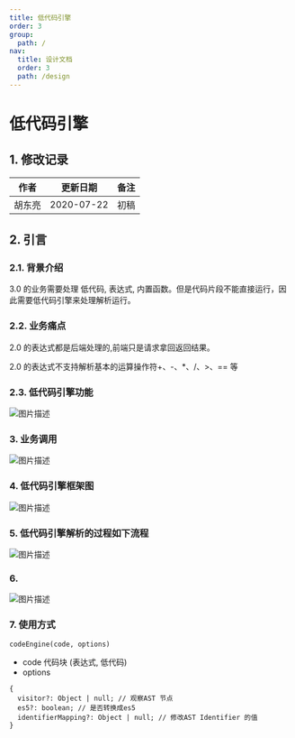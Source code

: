 ```yaml
---
title: 低代码引擎
order: 3
group:
  path: /
nav:
  title: 设计文档
  order: 3
  path: /design
---
```


# 低代码引擎

## 1. 修改记录

|作者|更新日期|备注|
|---|---|---|
|胡东亮|2020-07-22|初稿|

## 2. 引言

### 2.1. 背景介绍

3.0 的业务需要处理 低代码, 表达式, 内置函数。但是代码片段不能直接运行，因此需要低代码引擎来处理解析运行。

### 2.2. 业务痛点

2.0 的表达式都是后端处理的,前端只是请求拿回返回结果。

2.0 的表达式不支持解析基本的运算操作符+、-、*、/、>、== 等

### 2.3. 低代码引擎功能

![图片描述](https://cdn.jsdelivr.net/gh/18613109040/editor/public/images/01.png)

### 3. 业务调用

![图片描述](https://cdn.jsdelivr.net/gh/18613109040/editor/public/images/04.png)

### 4. 低代码引擎框架图

![图片描述](https://cdn.jsdelivr.net/gh/18613109040/editor/public/images/02.png)

### 5. 低代码引擎解析的过程如下流程

![图片描述](https://cdn.jsdelivr.net/gh/18613109040/editor/public/images/03.png)

### 6. 

![图片描述](https://cdn.jsdelivr.net/gh/18613109040/editor/public/images/08.png)

### 7. 使用方式

```
codeEngine(code, options)
```

- code 代码块 (表达式, 低代码)
- options

```
{
  visitor?: Object | null; // 观察AST 节点
  es5?: boolean; // 是否转换成es5
  identifierMapping?: Object | null; // 修改AST Identifier 的值
}
```
